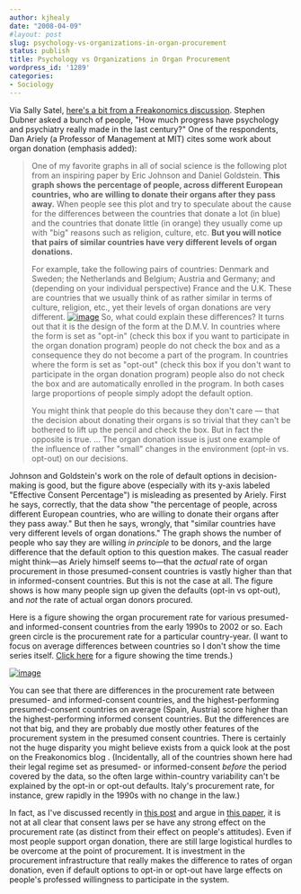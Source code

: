 ```yaml
---
author: kjhealy
date: "2008-04-09"
#layout: post
slug: psychology-vs-organizations-in-organ-procurement
status: publish
title: Psychology vs Organizations in Organ Procurement
wordpress_id: '1289'
categories:
- Sociology
---
```


Via Sally Satel, [here's a bit from a Freakonomics discussion](http://freakonomics.blogs.nytimes.com/2008/04/08/how-much-progress-have-psychology-and-psychiatry-really-made-a-freakonomics-quorum/). Stephen Dubner asked a bunch of people, "How much progress have psychology and psychiatry really made in the last century?" One of the respondents, Dan Ariely (a Professor of Management at MIT) cites some work about organ donation (emphasis added):

> One of my favorite graphs in all of social science is the following plot from an inspiring paper by Eric Johnson and Daniel Goldstein. **This graph shows the percentage of people, across different European countries, who are willing to donate their organs after they pass away.** When people see this plot and try to speculate about the cause for the differences between the countries that donate a lot (in blue) and the countries that donate little (in orange) they usually come up with "big" reasons such as religion, culture, etc. **But you will notice that pairs of similar countries have very different levels of organ donations.**
>
> For example, take the following pairs of countries: Denmark and Sweden; the Netherlands and Belgium; Austria and Germany; and (depending on your individual perspective) France and the U.K. These are countries that we usually think of as rather similar in terms of culture, religion, etc., yet their levels of organ donations are very different.
>  [![image](http://www.kieranhealy.org/files/misc/Ariely-PLOT.jpg)](http://www.kieranhealy.org/files/misc/Ariely-PLOT.jpg)
>  So, what could explain these differences? It turns out that it is the design of the form at the D.M.V. In countries where the form is set as "opt-in" (check this box if you want to participate in the organ donation program) people do not check the box and as a consequence they do not become a part of the program. In countries where the form is set as "opt-out" (check this box if you don't want to participate in the organ donation program) people also do not check the box and are automatically enrolled in the program. In both cases large proportions of people simply adopt the default option.
>
> You might think that people do this because they don't care — that the decision about donating their organs is so trivial that they can't be bothered to lift up the pencil and check the box. But in fact the opposite is true. ... The organ donation issue is just one example of the influence of rather "small" changes in the environment (opt-in vs. opt-out) on our decisions.

Johnson and Goldstein's work on the role of default options in decision-making is good, but the figure above (especially with its y-axis labeled "Effective Consent Percentage") is misleading as presented by Ariely. First he says, correctly, that the data show "the percentage of people, across different European countries, who are willing to donate their organs after they pass away." But then he says, wrongly, that "similar countries have very different levels of organ donations." The graph shows the number of people who say they are willing *in principle* to be donors, and the large difference that the default option to this question makes. The casual reader might think—as Ariely himself seems to—that the *actual* rate of organ procurement in those presumed-consent countries is vastly higher than that in informed-consent countries. But this is not the case at all. The figure shows is how many people sign up given the defaults (opt-in vs opt-out), and *not* the rate of actual organ donors procured.

Here is a figure showing the organ procurement rate for various presumed- and informed-consent countries from the early 1990s to 2002 or so. Each green circle is the procurement rate for a particular country-year. (I want to focus on average differences between countries so I don't show the time series itself. [Click here](http://www.kieranhealy.org/files/misc/donor-yr-series.png) for a figure showing the time trends.)

[![image](http://www.kieranhealy.org/files/misc/presumed-informed.png)](http://www.kieranhealy.org/files/misc/presumed-informed.png)

You can see that there are differences in the procurement rate between presumed- and informed-consent countries, and the highest-performing presumed-consent countries on average (Spain, Austria) score higher than the highest-performing informed consent countries. But the differences are not that big, and they are probably due mostly other features of the procurement system in the presumed consent countries. There is certainly not the huge disparity you might believe exists from a quick look at the post on the Freakonomics blog . (Incidentally, all of the countries shown here had their legal regime set as presumed- or informed-consent *before* the period covered by the data, so the often large within-country variability can't be explained by the opt-in or opt-out defaults. Italy's procurement rate, for instance, grew rapidly in the 1990s with no change in the law.)

In fact, as I've discussed recently in [this post](http://crookedtimber.org/2008/01/14/opt-out-organ-donation-in-the-uk/) and argue in [this paper](http://www.kieranhealy.org/files/papers/presumed-consent.pdf), it is not at all clear that consent laws per se have any strong effect on the procurement rate (as distinct from their effect on people's attitudes). Even if most people support organ donation, there are still large logistical hurdles to be overcome at the point of procurement. It is investment in the procurement infrastructure that really makes the difference to rates of organ donation, even if default options to opt-in or opt-out have large effects on people's professed willingness to participate in the system.
